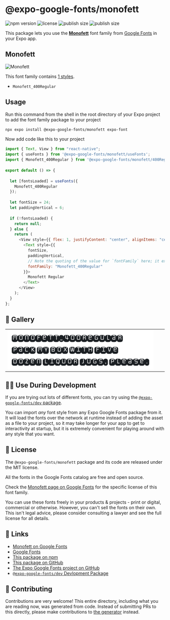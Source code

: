 # @expo-google-fonts/monofett

![npm version](https://flat.badgen.net/npm/v/@expo-google-fonts/monofett)
![license](https://flat.badgen.net/github/license/expo/google-fonts)
![publish size](https://flat.badgen.net/packagephobia/install/@expo-google-fonts/monofett)
![publish size](https://flat.badgen.net/packagephobia/publish/@expo-google-fonts/monofett)

This package lets you use the [**Monofett**](https://fonts.google.com/specimen/Monofett) font family from [Google Fonts](https://fonts.google.com/) in your Expo app.

## Monofett

![Monofett](./font-family.png)

This font family contains [1 styles](#-gallery).

- `Monofett_400Regular`

## Usage

Run this command from the shell in the root directory of your Expo project to add the font family package to your project

```sh
npx expo install @expo-google-fonts/monofett expo-font
```

Now add code like this to your project

```js
import { Text, View } from "react-native";
import { useFonts } from '@expo-google-fonts/monofett/useFonts';
import { Monofett_400Regular } from '@expo-google-fonts/monofett/400Regular';

export default () => {

  let [fontsLoaded] = useFonts({
    Monofett_400Regular
  });

  let fontSize = 24;
  let paddingVertical = 6;

  if (!fontsLoaded) {
    return null;
  } else {
    return (
      <View style={{ flex: 1, justifyContent: "center", alignItems: "center" }}>
        <Text style={{
          fontSize,
          paddingVertical,
          // Note the quoting of the value for `fontFamily` here; it expects a string!
          fontFamily: "Monofett_400Regular"
        }}>
          Monofett Regular
        </Text>
      </View>
    );
  }
};
```

## 🔡 Gallery


||||
|-|-|-|
|![Monofett_400Regular](./400Regular/Monofett_400Regular.ttf.png)||||


## 👩‍💻 Use During Development

If you are trying out lots of different fonts, you can try using the [`@expo-google-fonts/dev` package](https://github.com/expo/google-fonts/tree/master/font-packages/dev#readme).

You can import _any_ font style from any Expo Google Fonts package from it. It will load the fonts over the network at runtime instead of adding the asset as a file to your project, so it may take longer for your app to get to interactivity at startup, but it is extremely convenient for playing around with any style that you want.


## 📖 License

The `@expo-google-fonts/monofett` package and its code are released under the MIT license.

All the fonts in the Google Fonts catalog are free and open source.

Check the [Monofett page on Google Fonts](https://fonts.google.com/specimen/Monofett) for the specific license of this font family.

You can use these fonts freely in your products & projects - print or digital, commercial or otherwise. However, you can't sell the fonts on their own. This isn't legal advice, please consider consulting a lawyer and see the full license for all details.

## 🔗 Links

- [Monofett on Google Fonts](https://fonts.google.com/specimen/Monofett)
- [Google Fonts](https://fonts.google.com/)
- [This package on npm](https://www.npmjs.com/package/@expo-google-fonts/monofett)
- [This package on GitHub](https://github.com/expo/google-fonts/tree/master/font-packages/monofett)
- [The Expo Google Fonts project on GitHub](https://github.com/expo/google-fonts)
- [`@expo-google-fonts/dev` Devlopment Package](https://github.com/expo/google-fonts/tree/master/font-packages/dev)

## 🤝 Contributing

Contributions are very welcome! This entire directory, including what you are reading now, was generated from code. Instead of submitting PRs to this directly, please make contributions to [the generator](https://github.com/expo/google-fonts/tree/master/packages/generator) instead.
